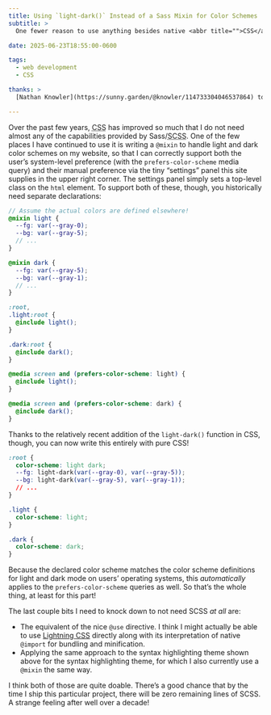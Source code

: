 ```yaml
---
title: Using `light-dark()` Instead of a Sass Mixin for Color Schemes
subtitle: >
  One fewer reason to use anything besides native <abbr title="">CSS</abbr>

date: 2025-06-23T18:55:00-0600

tags:
  - web development
  - CSS

thanks: >
  [Nathan Knowler](https://sunny.garden/@knowler/114733304046537864) told me about this on Mastodon!

---
```


Over the past few years, <abbr title="cascading style sheets">CSS</abbr> has improved so much that I do not need almost any of the capabilities provided by Sass/<abbr title="sassy cascading style sheets">SCSS</abbr>. One of the few places I have continued to use it is writing a `@mixin` to handle light and dark color schemes on my website, so that I can correctly support both the user’s system-level preference (with the `prefers-color-scheme` media query) and their manual preference via the tiny “settings” panel this site supplies in the upper right corner. The settings panel simply sets a top-level class on the `html` element. To support both of these, though, you historically need separate declarations:

```scss
// Assume the actual colors are defined elsewhere!
@mixin light {
  --fg: var(--gray-0);
  --bg: var(--gray-5);
  // ...
}

@mixin dark {
  --fg: var(--gray-5);
  --bg: var(--gray-1);
  // ...
}

:root,
.light:root {
  @include light();
}

.dark:root {
  @include dark();
}

@media screen and (prefers-color-scheme: light) {
  @include light();
}

@media screen and (prefers-color-scheme: dark) {
  @include dark();
}
```

Thanks to the relatively recent addition of the `light-dark()` function in <abbr>CSS</abbr>, though, you can now write this entirely with pure <abbr>CSS</abbr>!

```css
:root {
  color-scheme: light dark;
  --fg: light-dark(var(--gray-0), var(--gray-5));
  --bg: light-dark(var(--gray-5), var(--gray-1));
  // ...
}

.light {
  color-scheme: light;
}

.dark {
  color-scheme: dark;
}
```

Because the declared color scheme matches the color scheme definitions for light and dark mode on users’ operating systems, this *automatically* applies to the `prefers-color-scheme` queries as well. So that’s the whole thing, at least for this part!

The last couple bits I need to knock down to not need <abbr>SCSS</abbr> *at all* are:

- The equivalent of the nice `@use` directive. I think I might actually be able to use [Lightning <abbr>CSS</abbr>](https://lightningcss.dev) directly along with its interpretation of native `@import` for bundling and minification.
- Applying the same approach to the syntax highlighting theme shown above for the syntax highlighting theme, for which I also currently use a `@mixin` the same way.

I think both of those are quite doable. There’s a good chance that by the time I ship this particular project, there will be zero remaining lines of <abbr>SCSS</abbr>. A strange feeling after well over a decade!